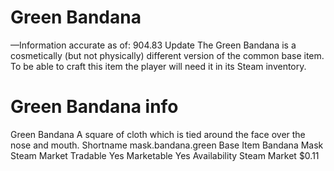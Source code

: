 # Green Bandana

—Information accurate as of: 904.83 Update
The Green Bandana is a cosmetically (but not physically) different version of the common base item. To be able to craft this item the player will need it in its Steam inventory.
# Green Bandana info

Green Bandana
A square of cloth which is tied around the face over the nose and mouth.
Shortname
mask.bandana.green
Base Item
Bandana Mask
Steam Market
Tradable
Yes
Marketable
Yes
Availability
Steam Market
$0.11
